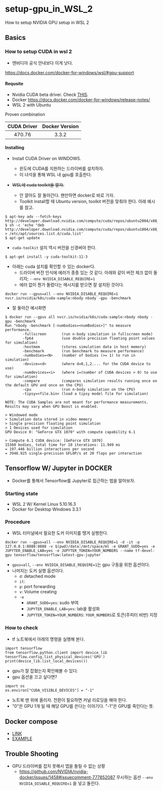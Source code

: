# setup-gpu_in_WSL_2

How to setup NVIDIA GPU setup in WSL 2

## Basics 

### How to setup CUDA in wsl 2 

- 엔비디아 공식 안내보다 이게 낫다. 

https://docs.docker.com/docker-for-windows/wsl/#gpu-support


#### Requsite 
+ Nvidia CUDA beta driver. Check [THIS](https://developer.nvidia.com/cuda/wsl).
+ Docker https://docs.docker.com/docker-for-windows/release-notes/
+ WSL 2 with Ubuntu 

Proven combination 

|CUDA Driver|Docker Version|
|:----:|:----:|
|470.76|3.3.2|

#### Installing

- Install CUDA Driver on WINDOWS. 
  + 윈도에 CUDA를 지원하는 드라이버를 설치하자.
  + 이 녀석을 통해 WSL 내 gpu를 호출한다. 

- ~~WSL에 cuda toolkit을 깔자.~~
  + 안 깔아도 잘 돌아간다. 왠만하면 docker로 바로 가자. 
  + Toolkit install할 때 Ubuntu version, toolkit 버전을 맞춰야 한다. 아래 예시를 참고.

```shell
$ apt-key adv --fetch-keys http://developer.download.nvidia.com/compute/cuda/repos/ubuntu2004/x86_64/7fa2af80.pub
$ sh -c 'echo "deb http://developer.download.nvidia.com/compute/cuda/repos/ubuntu1804/x86_64/" > /etc/apt/sources.list.d/cuda.list'
$ apt-get update
```

- `cuda-toolkit` 설치 역시 버전을 신경써야 한다. 

```shell
$ apt-get install -y cuda-toolkit-11-3
```

- 아래는 cuda 설치를 확인할 수 있는 docker다. 
  + 드라이버 버전 인식에 에러가 종종 있는 것 같다. 아래와 같이 버전 체크 없이 돌리자; `--env NVIDIA_DISABLE_REQUIRE=1` 
  + 에러 없이 뭔가 돌렸다는 메시지를 받으면 잘 설치된 것이다. 

```shell
docker run --gpus=all --env NVIDIA_DISABLE_REQUIRE=1 nvcr.io/nvidia/k8s/cuda-sample:nbody nbody -gpu -benchmark
```

- 잘 돌아간 예시화면 

```shell
$ docker run --gpus all nvcr.io/nvidia/k8s/cuda-sample:nbody nbody -gpu -benchmark
Run "nbody -benchmark [-numbodies=<numBodies>]" to measure performance.
        -fullscreen       (run n-body simulation in fullscreen mode)
        -fp64             (use double precision floating point values for simulation)
        -hostmem          (stores simulation data in host memory)
        -benchmark        (run benchmark to measure performance)
        -numbodies=<N>    (number of bodies (>= 1) to run in simulation)
        -device=<d>       (where d=0,1,2.... for the CUDA device to use)
        -numdevices=<i>   (where i=(number of CUDA devices > 0) to use for simulation)
        -compare          (compares simulation results running once on the default GPU and once on the CPU)
        -cpu              (run n-body simulation on the CPU)
        -tipsy=<file.bin> (load a tipsy model file for simulation)

NOTE: The CUDA Samples are not meant for performance measurements. Results may vary when GPU Boost is enabled.

> Windowed mode
> Simulation data stored in video memory
> Single precision floating point simulation
> 1 Devices used for simulation
GPU Device 0: "GeForce GTX 1070" with compute capability 6.1

> Compute 6.1 CUDA device: [GeForce GTX 1070]
15360 bodies, total time for 10 iterations: 11.949 ms
= 197.446 billion interactions per second
= 3948.925 single-precision GFLOP/s at 20 flops per interaction
```

## Tensorflow W/ Jupyter in DOCKER 

- Docker를 통해서 Tensorflow를 Jupyter로 접근하는 법을 알아보자. 

### Starting state 

- WSL 2 W/ Kernel Linux 5.10.16.3
- Docker for Desktop Windows 3.3.1 

### Procedure 

- WSL 터미널에서 필요한 도커 이미지를 땡겨 실행한다. 

```shell
docker run --gpus=all --env NVIDIA_DISABLE_REQUIRE=1 -d -it -p 127.0.0.1:8888:8888 -v $(pwd)/data:/mnt/space/ml -e GRANT_SUDO=yes -e JUPYTER_ENABLE_LAB=yes -e JUPYTER_TOKEN=YOUR_NUMBERS --name tf-devel-gpu tensorflow/tensorflow:latest-gpu-jupyter
```

- `gpus=all`, `--env NVIDIA_DISABLE_REQUIRE=1`는 gpu 구동을 위한 옵션이다. 
- 나머지는 도커 실행 옵션이다. 
  - `d`: detached mode 
  - `it`: 
  - `p`: port forwarding 
  - `v`: Volume creating 
  - `-e`
    - `GRANT_SUDO=yes`: sudo 부여 
    - `JUPYTER_ENABLE_LAB=yes`: lab을 활성화
    - `JUPYTER_TOKEN=YOUR_NUMBERS`: `YOUR_NUMBERS`로 토큰(주피터 비번) 지정  

### How to check 

- tf 노트북에서 아래의 명령을 실행해 본다. 


```notebook
import tensorflow
from tensorflow.python.client import device_lib
tensorflow.config.list_physical_devices('GPU')
print(device_lib.list_local_devices())
```

- gpu가 잘 잡혔는지 확인해볼 수 있다. 
- gpu 옵션을 끄고 싶다면? 

```shell
import os
os.environ["CUDA_VISIBLE_DEVICES"] = "-1"
```

- 노트북 맨 위에 올리자. 전환이 필요하면 커널 리로딩을 해야 한다. 
- "0"은 GPU 1개 일 때 해당 GPU를 쓴다는 이야기다. "-1"은 GPU를 죽인다는 뜻. 

## Docker compose 

- [LINK](https://docs.docker.com/compose/gpu-support/)
- [EXAMPLE](https://github.com/anarinsk/setup-docker_compose/blob/main/5600H/docker-anari-tfgpu.yml)


## Trouble Shooting 

- GPU 드라이버를 잡지 못해서 앱을 돌릴 수 없는 상황 
  + https://github.com/NVIDIA/nvidia-docker/issues/1458#issuecomment-777852087 무시하는 옵션 `--env NVIDIA_DISABLE_REQUIRE=1` 을 넣고 돌린다. 
